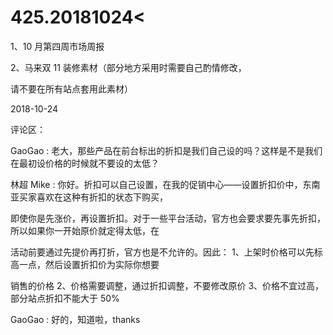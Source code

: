 # 425.20181024<

1、10 月第四周市场周报

2、马来双 11 装修素材（部分地方采用时需要自己酌情修改，

请不要在所有站点套用此素材）

2018-10-24

评论区：

GaoGao : 老大，那些产品在前台标出的折扣是我们自己设的吗？这样是不是我们在最初设价格的时候就不要设的太低？

林超 Mike : 你好。折扣可以自己设置，在我的促销中心——设置折扣价中，东南亚买家喜欢在这种有折扣的状态下购买，

即使你是先涨价，再设置折扣。对于一些平台活动，官方也会要求要先事先折扣，所以如果你一开始原价就定得太低，在

活动前要通过先提价再打折，官方也是不允许的。因此： 1、上架时价格可以先标高一点，然后设置折扣价为实际你想要

销售的价格 2、价格需要调整，通过折扣调整，不要修改原价 3、价格不宜过高，部分站点折扣不能大于 50%

GaoGao : 好的，知道啦，thanks